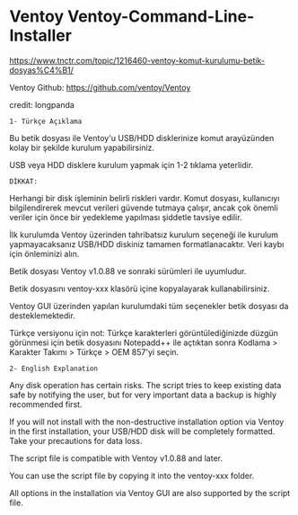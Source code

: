# Ventoy Ventoy-Command-Line-Installer

https://www.tnctr.com/topic/1216460-ventoy-komut-kurulumu-betik-dosyas%C4%B1/

Ventoy Github: https://github.com/ventoy/Ventoy

credit: longpanda 

	1- Türkçe Açıklama

Bu betik dosyası ile Ventoy'u USB/HDD disklerinize komut arayüzünden kolay bir şekilde kurulum yapabilirsiniz.
	
USB veya HDD disklere kurulum yapmak için 1-2 tıklama yeterlidir.
	
	DİKKAT:

Herhangi bir disk işleminin belirli riskleri vardır. Komut dosyası, kullanıcıyı bilgilendirerek mevcut verileri güvende tutmaya çalışır, ancak çok önemli veriler için önce bir yedekleme yapılması şiddetle tavsiye edilir.
 
İlk kurulumda Ventoy üzerinden tahribatsız kurulum seçeneği ile kurulum yapmayacaksanız USB/HDD diskiniz tamamen formatlanacaktır. Veri kaybı için önleminizi alın.
	
Betik dosyası Ventoy v1.0.88 ve sonraki sürümleri ile uyumludur.

Betik dosyasını ventoy-xxx klasörü içine kopyalayarak kullanabilirsiniz.

Ventoy GUI üzerinden yapılan kurulumdaki tüm seçenekler betik dosyası da desteklemektedir.

Türkçe versiyonu için not:
Türkçe karakterleri görüntülediğinizde düzgün görünmesi için betik dosyasını Notepadd++ ile açtıktan sonra 
Kodlama > Karakter Takımı > Türkçe > OEM 857'yi seçin.
		
	
	2- English Explanation

Any disk operation has certain risks. The script tries to keep existing data safe by notifying the user, but for very important data a backup is highly recommended first.
 
If you will not install with the non-destructive installation option via Ventoy in the first installation, your USB/HDD disk will be completely formatted. Take your precautions for data loss.

The script file is compatible with Ventoy v1.0.88 and later.

You can use the script file by copying it into the ventoy-xxx folder.

All options in the installation via Ventoy GUI are also supported by the script file.

